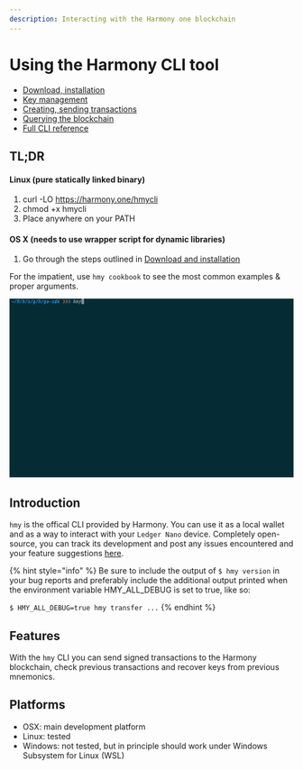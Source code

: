 ```yaml
---
description: Interacting with the Harmony one blockchain
---
```


# Using the Harmony CLI tool

* [Download, installation](download-and-installation.md)
* [Key management](key-management.md)
* [Creating, sending transactions](creating-sending-transactions.md)
* [Querying the blockchain](querying-the-blockchain.md)
* [Full CLI reference](full-cli-reference.md)

## TL;DR

#### Linux \(pure statically linked binary\)

1. curl -LO https://harmony.one/hmycli
2. chmod +x hmycli
3. Place anywhere on your PATH

#### OS X \(needs to use wrapper script for dynamic libraries\)

1. Go through the steps outlined in [Download and installation](download-and-installation.md#shell-wrapper)

For the impatient, use `hmy cookbook` to see the most common examples & proper arguments.

![](../../.gitbook/assets/hmy-cookbook%20%281%29.gif)

## Introduction

`hmy` is the offical CLI provided by Harmony. You can use it as a local wallet and as a way to interact with your `Ledger Nano` device. Completely open-source, you can track its development and post any issues encountered and your feature suggestions [here](https://github.com/harmony-one/go-sdk).

{% hint style="info" %}
Be sure to include the output of `$ hmy version` in your bug reports and preferably include the additional output printed when the environment variable HMY\_ALL\_DEBUG is set to true, like so:

`$ HMY_ALL_DEBUG=true hmy transfer ...`
{% endhint %}

## Features

With the `hmy` CLI you can send signed transactions to the Harmony blockchain, check previous transactions and recover keys from previous mnemonics.

## Platforms

* OSX: main development platform
* Linux: tested
* Windows: not tested, but in principle should work under Windows Subsystem for Linux \(WSL\)


